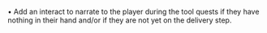 • Add an interact to narrate to the player during the tool quests if they have nothing in their hand and/or if they are not yet on the delivery step.